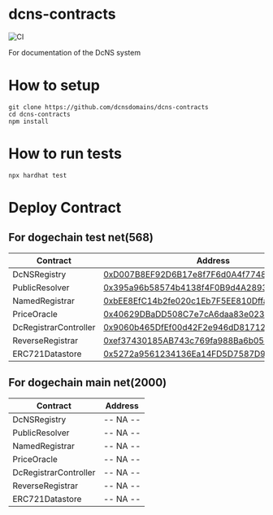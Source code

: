 # dcns-contracts

![CI](https://github.com/dcnsdomains/dcns-contracts/workflows/CI/badge.svg)

For documentation of the DcNS system

# How to setup

```
git clone https://github.com/dcnsdomains/dcns-contracts
cd dcns-contracts
npm install
```

# How to run tests

```
npx hardhat test
```

# Deploy Contract

## For dogechain test net(568)

| Contract              | Address                                                                                                                                 |
| --------------------- | --------------------------------------------------------------------------------------------------------------------------------------- |
| DcNSRegistry          | [0xD007B8EF92D6B17e8f7F6d0A4f774886670679C4](https://explorer-testnet.dogechain.dog/address/0xD007B8EF92D6B17e8f7F6d0A4f774886670679C4) |
| PublicResolver        | [0x395a96b58574b4138f4F0B9d4A28935D1107732e](https://explorer-testnet.dogechain.dog/address/0x395a96b58574b4138f4F0B9d4A28935D1107732e) |
| NamedRegistrar        | [0xbEE8EfC14b2fe020c1Eb7F5EE810Dffa27d638eD](https://explorer-testnet.dogechain.dog/address/0xbEE8EfC14b2fe020c1Eb7F5EE810Dffa27d638eD) |
| PriceOracle           | [0x40629DBaDD508C7e7cA6daa83e023E38Ab257664](https://explorer-testnet.dogechain.dog/address/0x40629DBaDD508C7e7cA6daa83e023E38Ab257664) |
| DcRegistrarController | [0x9060b465DfEf00d42F2e946dD817126A95256Ac2](https://explorer-testnet.dogechain.dog/address/0x9060b465DfEf00d42F2e946dD817126A95256Ac2) |
| ReverseRegistrar      | [0xef37430185AB743c769fa988Ba6b05dF9AfE4f47](https://explorer-testnet.dogechain.dog/address/0xef37430185AB743c769fa988Ba6b05dF9AfE4f47) |
| ERC721Datastore       | [0x5272a9561234136Ea14FD5D7587D99c231dCd653](https://explorer-testnet.dogechain.dog/address/0x5272a9561234136Ea14FD5D7587D99c231dCd653) |


## For dogechain main net(2000)

| Contract              | Address                                    |
| --------------------- | ------------------------------------------ |
| DcNSRegistry          | -- NA --                                   |
| PublicResolver        | -- NA --                                   |
| NamedRegistrar        | -- NA --                                   |
| PriceOracle           | -- NA --                                   |
| DcRegistrarController | -- NA --                                   |
| ReverseRegistrar      | -- NA --                                   |
| ERC721Datastore       | -- NA --                                   |
